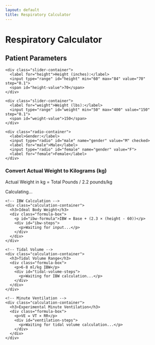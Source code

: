 ```yaml
---
layout: default
title: Respiratory Calculator
---
```


<div class="calculator-container">
  <h1>Respiratory Calculator</h1>
  
  <div class="input-section">
    <h2>Patient Parameters</h2>
    
    <div class="slider-container">
      <label for="height">Height (inches):</label>
      <input type="range" id="height" min="60" max="84" value="70" step="0.1">
      <span id="height-value">70</span>
    </div>
    
    <div class="slider-container">
      <label for="weight">Weight (lbs):</label>
      <input type="range" id="weight" min="50" max="400" value="150" step="0.1">
      <span id="weight-value">150</span>
    </div>
    
    <div class="radio-container">
      <label>Gender:</label>
      <input type="radio" id="male" name="gender" value="M" checked>
      <label for="male">Male</label>
      <input type="radio" id="female" name="gender" value="F">
      <label for="female">Female</label>
    </div>
  </div>

  <div class="results-section">
    <!-- Weight Conversion -->
    <div class="calculation-container">
      <h3>Convert Actual Weight to Kilograms (kg)</h3>
      <div class="formula-box">
        <p>Actual Weight in kg = Total Pounds / 2.2 pounds/kg</p>
        <p id="weight-conversion-steps">Calculating...</p>
      </div>
    </div>

    <!-- IBW Calculation -->
    <div class="calculation-container">
      <h3>Ideal Body Weight</h3>
      <div class="formula-box">
        <p id="ibw-formula">IBW = Base + (2.3 × (height - 60))</p>
        <div id="ibw-steps">
          <p>Waiting for input...</p>
        </div>
      </div>
    </div>

    <!-- Tidal Volume -->
    <div class="calculation-container">
      <h3>Tidal Volume Range</h3>
      <div class="formula-box">
        <p>6-8 ml/kg IBW</p>
        <div id="tidal-volume-steps">
          <p>Waiting for IBW calculation...</p>
        </div>
      </div>
    </div>

    <!-- Minute Ventilation -->
    <div class="calculation-container">
      <h3>Experimental Minute Ventilation</h3>
      <div class="formula-box">
        <p>VE = VT × RR</p>
        <div id="ventilation-steps">
          <p>Waiting for tidal volume calculation...</p>
        </div>
      </div>
    </div>
  </div>
</div>

<script src="{{ '/info/js/calculator.js' | relative_url }}"></script>
